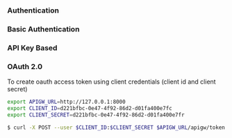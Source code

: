 ### Authentication


### Basic Authentication


### API Key Based


### OAuth 2.0

To create oauth access token using client credentials (client id and client secret)

```zsh
export APIGW_URL=http://127.0.0.1:8000
export CLIENT_ID=d221bfbc-0e47-4f92-86d2-d01fa400e7fc
export CLIENT_SECRET=d221bfbc-0e47-4f92-86d2-d01fa400e7fr

$ curl -X POST --user $CLIENT_ID:$CLIENT_SECRET $APIGW_URL/apigw/token -d 'grant_type=client_credentials'
```
